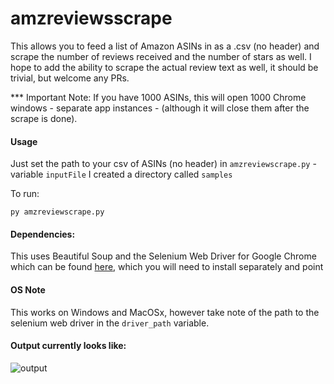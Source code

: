 # amzreviewsscrape

This allows you to feed a list of Amazon ASINs in as a .csv (no header) and
scrape the number of reviews received and the number of stars as well.
I hope to add the ability to scrape the actual review text as well, it
should be trivial, but welcome any PRs.

*** Important Note: If you have 1000 ASINs, this will open 1000 Chrome windows - separate app instances - (although it will close them after the scrape is done).

#### Usage
Just set the path to your csv of ASINs (no header) in `amzreviewscrape.py` - variable `inputFile`
I created a directory called `samples`

To run:
```
py amzreviewscrape.py
```

#### Dependencies:
This uses Beautiful Soup and the Selenium Web Driver for Google Chrome
which can be found [here](https://github.com/SeleniumHQ/selenium/wiki/ChromeDriver),
which you will need to install separately and point

#### OS Note
This works on Windows and MacOSx, however take note of the path to the
selenium web driver in the `driver_path` variable.

#### Output currently looks like:

![output][screenshot]

[screenshot]: https://github.com/aflansburg/amzreviewsscrape/blob/master/scrape-output.png "Output Screen Shot"

